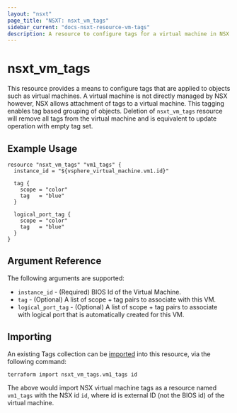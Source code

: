 ```yaml
---
layout: "nsxt"
page_title: "NSXT: nsxt_vm_tags"
sidebar_current: "docs-nsxt-resource-vm-tags"
description: A resource to configure tags for a virtual machine in NSX.
---
```


# nsxt_vm_tags

  This resource provides a means to configure tags that are applied to objects such as virtual machines. A virtual machine is not directly managed by NSX however, NSX allows attachment of tags to a virtual machine. This tagging enables tag based grouping of objects. Deletion of `nsxt_vm_tags` resource will remove all tags from the virtual machine and is equivalent to update operation with empty tag set.

## Example Usage

```hcl
resource "nsxt_vm_tags" "vm1_tags" {
  instance_id = "${vsphere_virtual_machine.vm1.id}"

  tag {
    scope = "color"
    tag   = "blue"
  }

  logical_port_tag {
    scope = "color"
    tag   = "blue"
  }
}
```

## Argument Reference

The following arguments are supported:

* `instance_id` - (Required) BIOS Id of the Virtual Machine.
* `tag` - (Optional) A list of scope + tag pairs to associate with this VM.
* `logical_port_tag` - (Optional) A list of scope + tag pairs to associate with logical port that is automatically created for this VM.

## Importing

An existing Tags collection can be [imported][docs-import] into this resource, via the following command:

[docs-import]: /docs/import/index.html

```
terraform import nsxt_vm_tags.vm1_tags id
```

The above would import NSX virtual machine tags as a resource named `vm1_tags` with the NSX id `id`, where id is external ID (not the BIOS id) of the virtual machine.
